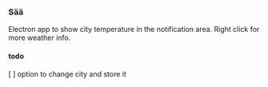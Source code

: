 ### Sää

Electron app to show city temperature in the notification area.
Right click for more weather info.

#### todo
 [ ] option to change city and store it